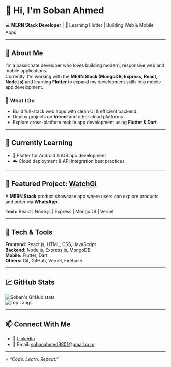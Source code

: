 # 👋 Hi, I'm Soban Ahmed  

💻 **MERN Stack Developer** | 📱 Learning Flutter | Building Web & Mobile Apps  

---

## 🚀 About Me  

I’m a passionate developer who loves building modern, responsive web and mobile applications.  
Currently, I’m working with the **MERN Stack (MongoDB, Express, React, Node.js)** and learning **Flutter** to expand my development skills into mobile app development.  

### 🌟 What I Do  
- Build full-stack web apps with clean UI & efficient backend  
- Deploy projects on **Vercel** and other cloud platforms  
- Explore cross-platform mobile app development using **Flutter & Dart**

---

## 🧠 Currently Learning  
- 📱 Flutter for Android & iOS app development  
- ☁️ Cloud deployment & API integration best practices  

---

## 💼 Featured Project: [WatchGi](https://watch-gi-web.vercel.app/)  
A **MERN Stack** product showcase app where users can explore products and order via **WhatsApp**.  

**Tech:** React | Node.js | Express | MongoDB | Vercel  

---

## 🧰 Tech & Tools  

**Frontend:** React.js, HTML, CSS, JavaScript  
**Backend:** Node.js, Express.js, MongoDB  
**Mobile:** Flutter, Dart  
**Others:** Git, GitHub, Vercel, Firebase  

---

## 📈 GitHub Stats  

![Soban's GitHub stats](https://github-readme-stats.vercel.app/api?username=soban-ahmed&show_icons=true&theme=tokyonight)  
![Top Langs](https://github-readme-stats.vercel.app/api/top-langs/?username=soban-ahmed&layout=compact&theme=tokyonight)  

---

## 📫 Connect With Me  
- 🔗 [LinkedIn](https://www.linkedin.com/in/soban-ahmed-b50b30316/)  
- 💌 Email: sobanahmed9801@gmail.com  

---

⭐ *“Code. Learn. Repeat.”*  
